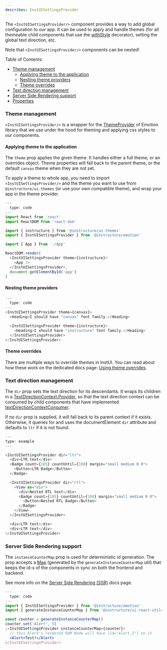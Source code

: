 ```yaml
---
describes: InstUISettingsProvider
---
```


The `<InstUISettingsProvider/>` component provides a way to add global configuration to our app. It can be used to apply and handle themes (for all themeable child components that use the [withStyle](#withStyle) decorator), setting the global text direction, etc.

Note that `<InstUISettingsProvider/>` components can be nested!

Table of Contents:

- [Theme management](/#InstUISettingsProvider/#theme-management)
  - [Applying theme to the application](/#InstUISettingsProvider/#theme-management-applying-theme-to-the-application)
  - [Nesting theme providers](/#InstUISettingsProvider/#theme-management-nesting-theme-providers)
  - [Theme overrides](/#InstUISettingsProvider/#theme-management-theme-overrides)
- [Text direction management](/#InstUISettingsProvider/#text-direction-management)
- [Server Side Rendering support](/#InstUISettingsProvider/#server-side-rendering-support)
- [Properties](/#InstUISettingsProvider/#InstUISettingsProviderProperties)

### Theme management

`<InstUISettingsProvider/>` is a wrapper for the [ThemeProvider](https://emotion.sh/docs/theming#themeprovider-reactcomponenttype) of Emotion library that we use under the hood for theming and applying css styles to our components.

#### Applying theme to the application

The `theme` prop applies the given theme. It handles either a full theme, or an overrides object. Theme properties will fall back to the parent theme, or the default `canvas` theme when they are not set.

To apply a theme to whole app, you need to import `<InstUISettingsProvider/>` and the theme you want to use from `@instructure/ui-themes` (or use your own compatible theme), and wrap your app in the theme provider.

```js
---
  type: code
---
import React from 'react'
import ReactDOM from 'react-dom'

import { instructure } from '@instructure/ui-themes'
import { InstUISettingsProvider } from '@instructure/emotion'

import { App } from './App'

ReactDOM.render(
  <InstUISettingsProvider theme={instructure}>
    <App />
  </InstUISettingsProvider>,
  document.getElementById('app')
)
```

#### Nesting theme providers

```js
---
  type: code
---
<InstUISettingsProvider theme={canvas}>
  <Heading>I should have "canvas" font family.</Heading>

  <InstUISettingsProvider theme={instructure}>
    <Heading>I should have "instructure" font family.</Heading>
  </InstUISettingsProvider>
</InstUISettingsProvider>
```

#### Theme overrides

There are multiple ways to override themes in InstUI. You can read about how these work on the dedicated docs page: [Using theme overrides](/#using-theme-overrides).

### Text direction management

The `dir` prop sets the text direction for its descendants. It wraps its children in a [TextDirectionContext.Provider](/#TextDirectionContext), so that the text direction context can be consumed by child components that have implemented [textDirectionContextConsumer](#textDirectionContextConsumer).

If no `dir` prop is supplied, it will fall back to its parent context if it
exists. Otherwise, it queries for and uses the documentElement `dir` attribute and defaults to `ltr` if it is not found.

```js
---
type: example
---

<InstUISettingsProvider dir="ltr">
  <div>LTR text</div>
  <Badge count={105} countUntil={100} margin="small medium 0 0">
    <Button>LTR Badge</Button>
  </Badge>

  <InstUISettingsProvider dir="rtl">
    <View as="div">
      <div>Nested RTL text</div>
      <Badge count={105} countUntil={100} margin="small medium 0 0">
        <Button>Nested RTL Badge</Button>
      </Badge>
    </View>
  </InstUISettingsProvider>

  <div>LTR text</div>
  <div>LTR text</div>
</InstUISettingsProvider>
```

### Server Side Rendering support

The `instanceCounterMap` prop is used for deterministic id generation. The prop accepts a [Map](https://developer.mozilla.org/en-US/docs/Web/JavaScript/Reference/Global_Objects/Map) (generated by the `generateInstanceCounterMap` util) that keeps the id-s of the components in sync on both the frontend and backend.

See more info on the [Server Side Rendering (SSR)](/#server-side-rendering) docs page.

```jsx
---
  type: code
---
import { InstUISettingsProvider } from '@instructure/emotion'
import { generateInstanceCounterMap } from '@instructure/ui-react-utils'

const counter = generateInstanceCounterMap()
counter.set('Alert', 5)
;<InstUISettingsProvider instanceCounterMap={counter}>
  // this Alert's rendered DOM Node will have [id="Alert_5"] on it
  <Alert>Test!</Alert>
</InstUISettingsProvider>
```
